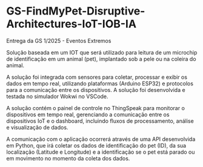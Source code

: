 # GS-FindMyPet-Disruptive-Architectures-IoT-IOB-IA
Entrega da GS 1/2025 - Eventos Extremos 

Solução baseada em um IOT que será utilizado para leitura de um microchip de identificação em um animal (pet), implantado sob a pele ou na coleira do animal.

A solução foi integrada com sensores para coletar, processar e exibir os dados em tempo real, utilizando plataformas (Arduino ESP32) e protocolos para a comunicação entre os dispositivos. A solução foi desenvolvida e testada no simulador Wokwi no VSCode.

A solução contém o painel de controle no ThingSpeak para monitorar o dispositivos em tempo real, gerenciando a comunicação entre os dispositivos IoT e o dashboard, incluindo fluxos de processamento, análise e visualização de dados.

A comunicação com o aplicação ocorrerá através de uma API desenvolvida em Python, que irá coletar os dados de identificação do pet (ID), da sua localização (Latitude e Longitude) e a identificação se o pet está parado ou em movimento no momento da coleta dos dados.
